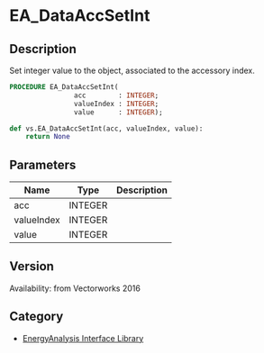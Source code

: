 # EA_DataAccSetInt

## Description
Set integer value to the object, associated to the accessory index.

```pascal
PROCEDURE EA_DataAccSetInt(
				acc        : INTEGER;
				valueIndex : INTEGER;
				value      : INTEGER);
```

```python
def vs.EA_DataAccSetInt(acc, valueIndex, value):
    return None
```

## Parameters
|Name|Type|Description|
|---|---|---|
|acc|INTEGER|   |
|valueIndex|INTEGER|   |
|value|INTEGER|   |

## Version
Availability: from Vectorworks 2016

## Category
* [EnergyAnalysis Interface Library](../Categories/EnergyAnalysis%20Interface%20Library.md)

